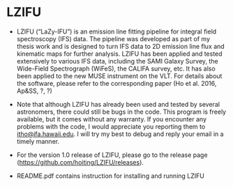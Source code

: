 # LZIFU
* LZIFU (“LaZy-IFU”) is an emission line fitting pipeline for integral field spectroscopy (IFS) data. The pipeline was developed as part of my thesis work and is designed to turn IFS data to 2D emission line flux and kinematic maps for further analysis. LZIFU has been applied and tested extensively to various IFS data, including the SAMI Galaxy Survey, the Wide-Field Spectrograph (WiFeS), the CALIFA survey, etc. It has also been applied to the new MUSE instrument on the VLT. For details about the software, please refer to the corresponding paper (Ho et al. 2016, Ap&SS, ?, ?)

* Note that although LZIFU has already been used and tested by several astronomers, there could still be bugs in the code. This program is freely available, but it comes without any warranty. If you encounter any problems with the code, I would appreciate you reporting them to itho@ifa.hawaii.edu. I will try my best to debug and reply your email in a timely manner. 

* For the version 1.0 release of LZIFU, please go to the release page (https://github.com/hoiting/LZIFU/releases). 

* README.pdf contains instruction for installing and running LZIFU